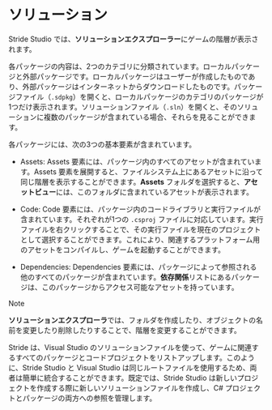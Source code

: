 # ソリューション
<!--
# Solution
-->

<div class="doc-incomplete"/>

Stride Studio では、**ソリューションエクスプローラー**にゲームの階層が表示されます。
<!--
In Stride Studio, the **Solution Explorer** displays the hierarchy of your game.
-->

各パッケージの内容は、2つのカテゴリに分類されています。ローカルパッケージと外部パッケージです。ローカルパッケージはユーザーが作成したものであり、外部パッケージはインターネットからダウンロードしたものです。パッケージファイル（```.sdpkg```）を開くと、ローカルパッケージのカテゴリのパッケージが1つだけ表示されます。ソリューションファイル（```.sln```）を開くと、そのソリューションに複数のパッケージが含まれている場合、それらを見ることができます。
<!--
The content of each package is grouped into two categories: Local packages and External packages. Local packages are the ones that you have created. External packages are the one that you have downloaded from the Internet; for example, the default Stride package. If you open a package file (```.sdpkg```), a single package of the local package category is visible. If you open a solution file (```.sln```) and the solution contains more that one package, you can see several packages.
-->

各パッケージには、次の3つの基本要素が含まれています。
<!--
Each package contains the following three base elements:
-->

* Assets: Assets 要素には、パッケージ内のすべてのアセットが含まれています。Assets 要素を展開すると、ファイルシステム上にあるアセットに沿って同じ階層を表示することができます。**Assets** フォルダを選択すると、**アセットビュー**には、このフォルダに含まれているアセットが表示されます。

* Code: Code 要素には、パッケージ内のコードライブラリと実行ファイルが含まれています。それぞれが1つの ```.csproj``` ファイルに対応しています。実行ファイルを右クリックすることで、その実行ファイルを現在のプロジェクトとして選択することができます。これにより、関連するプラットフォーム用のアセットをコンパイルし、ゲームを起動することができます。

* Dependencies: Dependencies 要素には、パッケージによって参照される他のすべてのパッケージが含まれています。**依存関係**リストにあるパッケージは、このパッケージからアクセス可能なアセットを持っています。


<!--
* Assets: The assets element comprises all the assets contained in a package. You can expand the Assets element to see the same hierarchy among the assets that is on the file system. When you select the **Assets** folder, the **Asset View** displays the assets contained in this folder.

* Code: The code element contains the code libraries and executables in the package. Each of them corresponds to a single ```.csproj``` file. By right-clicking an executable, you can set it as the current project. This action enables you to compile the assets for the related platform and launch the game.

* Dependencies: The dependencies element lists all the other packages that are referenced by a package. The packages in the **Dependencies** list have their assets accessible to this package.
-->

>[!Note]
>**ソリューションエクスプローラ**では、フォルダを作成したり、オブジェクトの名前を変更したり削除したりすることで、階層を変更することができます。

<!--
>[!Note]
>You can change the hierarchy in the **Solution Explorer** by creating folders and renaming or deleting objects.
-->

Stride は、Visual Studio のソリューションファイルを使って、ゲームに関連するすべてのパッケージとコードプロジェクトをリストアップします。このように、Stride Studio と Visual Studio は同じルートファイルを使用するため、両者は簡単に統合することができます。既定では、Stride Studio は新しいプロジェクトを作成する際に新しいソリューションファイルを作成し、C# プロジェクトとパッケージの両方への参照を管理します。
<!--
Stride uses Visual Studio solution files to list all the packages and code project related to a game. Thus, you can easily integrate Stride Studio and Visual Studio for your project because they use the same root file. By default, Stride Studio creates a new solution file when you create a new project, and manages references to both C# projects and packages.
-->
